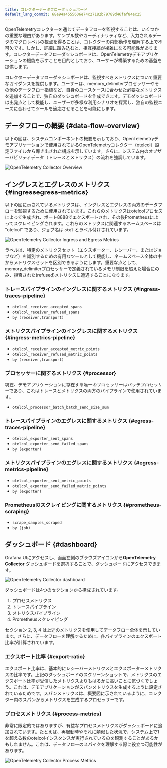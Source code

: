 ```yaml
---
title: コレクターデータフローダッシュボード
default_lang_commit: 68e94a4555606e74c27182b79789d46faf84ec25
---
```


OpenTelemetryコレクターを通じてデータフローを監視することは、いくつかの重要な理由があります。サンプル数やカーディナリティなど、入力されるデータのマクロレベルの視点を得ることは、コレクターの内部動作を理解する上で不可欠です。しかし、詳細に踏み込むと、相互接続が複雑になる可能性があります。コレクターデータフローダッシュボードは、OpenTelemetryデモアプリケーションの機能を示すことを目的としており、ユーザーが構築するための基盤を提供します。

コレクターデータフローダッシュボードは、監視すべきメトリクスについて重要なガイダンスを提供します。ユーザーは、memory_delimiterプロセッサーやその他のデータフロー指標など、自身のユースケースに合わせた必要なメトリクスを追加することで、独自のダッシュボードを作成できます。デモダッシュボードは出発点として機能し、ユーザーが多様な利用シナリオを探索し、独自の監視ニーズに合わせてツールを適応させることを可能にします。

## データフローの概要 {#data-flow-overview}

以下の図は、システムコンポーネントの概要を示しており、OpenTelemetryデモアプリケーションで使用されているOpenTelemetryコレクター（otelcol）設定ファイルから導き出された構成を示しています。さらに、システム内のオブザーバビリティデータ（トレースとメトリクス）の流れを強調しています。

![OpenTelemetry Collector Overview](otelcol-data-flow-overview.png)

## イングレスとエグレスのメトリクス {#ingressegress-metrics}

以下の図に示されているメトリクスは、イングレスとエグレスの両方のデータフローを監視するために使用されています。これらのメトリクスはotelcolプロセスによって生成され、ポート8888でエクスポートされ、その後Prometheusによってスクレイピングされます。これらのメトリクスに関連するネームスペースは "otelcol" であり、ジョブ名は `otel` とラベル付けされています。

![OpenTelemetry Collector Ingress and Egress Metrics](otelcol-data-flow-metrics.png)

ラベルは、特定のメトリクスセット（エクスポーター、レシーバー、またはジョブなど）を識別するための有用なツールとして機能し、ネームスペース全体の中からメトリクスセットを区別できるようにします。重要な点として、memory_delimiterプロセッサーで定義されているメモリ制限を超えた場合にのみ、拒否された(refused)メトリクスに遭遇することになります。

### トレースパイプラインのイングレスに関するメトリクス {#ingress-traces-pipeline}

- `otelcol_receiver_accepted_spans`
- `otelcol_receiver_refused_spans`
- `by (receiver,transport)`

### メトリクスパイプラインのイングレスに関するメトリクス {#ingress-metrics-pipeline}

- `otelcol_receiver_accepted_metric_points`
- `otelcol_receiver_refused_metric_points`
- `by (receiver,transport)`

### プロセッサーに関するメトリクス {#processor}

現在、デモアプリケーションに存在する唯一のプロセッサーはバッチプロセッサーであり、これはトレースとメトリクスの両方のパイプラインで使用されています。

- `otelcol_processor_batch_batch_send_size_sum`

### トレースパイプラインのエグレスに関するメトリクス {#egress-traces-pipeline}

- `otelcol_exporter_sent_spans`
- `otelcol_exporter_send_failed_spans`
- `by (exporter)`

### メトリクスパイプラインのエグレスに関するメトリクス {#egress-metrics-pipeline}

- `otelcol_exporter_sent_metric_points`
- `otelcol_exporter_send_failed_metric_points`
- `by (exporter)`

### Prometheusのスクレイピングに関するメトリクス {#prometheus-scraping}

- `scrape_samples_scraped`
- `by (job)`

## ダッシュボード {#dashboard}

Grafana UIにアクセスし、画面左側のブラウズアイコンから**OpenTelemetry Collector** ダッシュボードを選択することで、ダッシュボードにアクセスできます。

![OpenTelemetry Collector dashboard](otelcol-data-flow-dashboard.png)

ダッシュボードは4つのセクションから構成されています。

1. プロセスメトリクス
2. トレースパイプライン
3. メトリクスパイプライン
4. Prometheusスクレイピング

セクション 2, 3, 4 は上述のメトリクスを使用してデータフロー全体を示しています。さらに、データフローを理解するために、各パイプラインのエクスポート比率が計算されています。

### エクスポート比率 {#export-ratio}

エクスポート比率は、基本的にレシーバーメトリクスとエクスポーターメトリクスの比率です。上記のダッシュボードのスクリーンショットで、メトリクスのエクスポート比率が受信したメトリクスよりもはるかに高いことに気づくでしょう。これは、デモアプリケーションがスパンメトリクスを生成するように設定されているためです。スパンメトリクスは、概要図に示されているように、コレクター内のスパンからメトリクスを生成するプロセッサーです。

### プロセスメトリクス {#process-metrics}

非常に限定的ではありますが、有益なプロセスメトリクスがダッシュボードに追加されています。たとえば、再起動時やそれに類似した状況で、システム上で1を超える数のotelcolインスタンスが実行されているのを観測することがあるかもしれません。これは、データフローのスパイクを理解する際に役立つ可能性があります。

![OpenTelemetry Collector Process Metrics](otelcol-dashboard-process-metrics.png)
